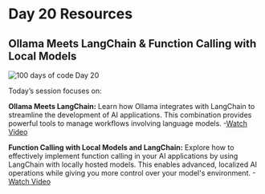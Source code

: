 # Day 20 Resources

## Ollama Meets LangChain & Function Calling with Local Models

![100 days of code Day 20](https://github.com/GritinAI/100DaysofCodeGenerativeAI/blob/main/Images/Day20.jpg)

Today’s session focuses on:

**Ollama Meets LangChain:**
Learn how Ollama integrates with LangChain to streamline the development of AI applications. This combination provides powerful tools to manage workflows involving language models.
-[Watch Video](https://youtu.be/k_1pOF1mj8k?si=OMqSwRsLq7IzSqRw)

**Function Calling with Local Models and LangChain:**
Explore how to effectively implement function calling in your AI applications by using LangChain with locally hosted models. This enables advanced, localized AI operations while giving you more control over your model's environment.
-[Watch Video](https://youtu.be/Ss_GdU0KqE0?si=xGwjpda0g1cDwppr)